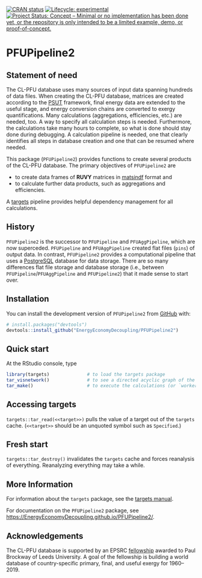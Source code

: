 
<!-- *********** -->
<!-- Note: README.md is generated from README.Rmd.   -->
<!-- Be sure to edit README.Rmd and generate the README.md file by Cmd/Ctl-shift-K -->
<!-- *********** -->
<!-- badges: start -->

[![CRAN
status](https://www.r-pkg.org/badges/version/PFUPipeline2)](https://cran.r-project.org/package=PFUPipeline2)
[![Lifecycle:
experimental](https://img.shields.io/badge/lifecycle-experimental-orange.svg)](https://lifecycle.r-lib.org/articles/stages.html#experimental)
[![Project Status: Concept – Minimal or no implementation has been done
yet, or the repository is only intended to be a limited example, demo,
or
proof-of-concept.](https://www.repostatus.org/badges/latest/concept.svg)](https://www.repostatus.org/#concept)
<!-- [![DOI](https://zenodo.org/badge/DOI/10.5281/zenodo.5228375.svg)](https://doi.org/10.5281/zenodo.5228375) -->
<!-- badges: end -->

# PFUPipeline2

## Statement of need

The CL-PFU database uses many sources of input data spanning hundreds of
data files. When creating the CL-PFU database, matrices are created
according to the
[PSUT](https://www.sciencedirect.com/science/article/pii/S0306261918308298?via%3Dihub)
framework, final energy data are extended to the useful stage, and
energy conversion chains are converted to exergy quantifications. Many
calculations (aggregations, efficiencies, etc.) are needed, too. A way
to specify all calculation steps is needed. Furthermore, the
calculations take many hours to complete, so what is done should stay
done during debugging. A calculation pipeline is needed, one that
clearly identifies all steps in database creation and one that can be
resumed where needed.

This package (`PFUPipeline2`) provides functions to create several
products of the CL-PFU database. The primary objectives of
`PFUPipeline2` are

- to create data frames of **RUVY** matrices in
  [matsindf](https://MatthewHeun.github.io/matsindf/) format and
- to calculate further data products, such as aggregations and
  efficiencies.

A [targets](https://docs.ropensci.org/targets/) pipeline provides
helpful dependency management for all calculations.

## History

`PFUPipeline2` is the successor to `PFUPipeline` and `PFUAggPipeline`,
which are now superceded. `PFUPipeline` and `PFUAggPipeline` created
flat files (`pins`) of output data. In contrast, `PFUPipeline2` provides
a computational pipeline that uses a
[PostgreSQL](https://www.postgresql.org) database for data storage.
There are so many differences flat file storage and database storage
(i.e., between `PFUPipeline`/`PFUAggPipeline` and `PFUPipeline2`) that
it made sense to start over.

## Installation

You can install the development version of `PFUPipeline2` from
[GitHub](https://github.com/) with:

``` r
# install.packages("devtools")
devtools::install_github("EnergyEconomyDecoupling/PFUPipeline2")
```

## Quick start

At the RStudio console, type

``` r
library(targets)              # to load the targets package   
tar_visnetwork()              # to see a directed acyclic graph of the calculations that will take place   
tar_make()                    # to execute the calculations (or `workers = 8`, if you have enough cores)
```

## Accessing targets

`targets::tar_read(<<target>>)` pulls the value of a target out of the
`targets` cache. (`<<target>>` should be an unquoted symbol such as
`Specified`.)

## Fresh start

`targets::tar_destroy()` invalidates the `targets` cache and forces
reanalysis of everything. Reanalyzing everything may take a while.

## More Information

For information about the `targets` package, see the [targets
manual](https://books.ropensci.org/targets/).

For documentation on the `PFUPipeline2` package, see
<https://EnergyEconomyDecoupling.github.io/PFUPipeline2/>.

## Acknowledgements

The CL-PFU database is supported by an EPSRC
[fellowship](https://environment.leeds.ac.uk/energy-climate-change-mitigation/dir-record/research-projects/1773/epsrc-fellowship-applying-thermodynamic-laws-to-the-energy-gdp-decoupling-problem)
awarded to Paul Brockway of Leeds University. A goal of the fellowship
is building a world database of country-specific primary, final, and
useful exergy for 1960–2019.
